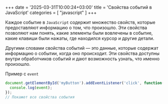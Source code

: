 +++
date = '2025-03-31T10:00:24+03:00'
title = 'Свойства событий в JavaScript'
categories = [ "javascript" ]
+++

Каждое событие в `JavaScript` содержит множество свойств, которые предоставляют информацию о том, что произошло. 
Эти свойства позволяют нам понять, какие элементы были вовлечены в событие, какие клавиши были нажаты, где находился курсор и другие детали.

Другими словами свойства событий — это данные, которые содержат информацию о событии, когда оно происходит. Эти свойства доступны внутри обработчиков событий и дают возможность узнать, что именно произошло.

Пример с `event`

```js
document.getElementById('myButton').addEventListener('click', function(event) {
  console.log(event); 
});
// Покажет все свойства события
```